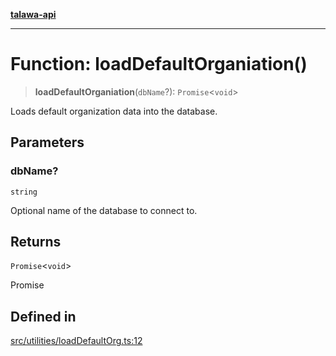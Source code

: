 [**talawa-api**](../../../README.md)

***

# Function: loadDefaultOrganiation()

> **loadDefaultOrganiation**(`dbName`?): `Promise`\<`void`\>

Loads default organization data into the database.

## Parameters

### dbName?

`string`

Optional name of the database to connect to.

## Returns

`Promise`\<`void`\>

Promise<void>

## Defined in

[src/utilities/loadDefaultOrg.ts:12](https://github.com/Suyash878/talawa-api/blob/f376d03c37e9acd046e7cc983947432c95f74442/src/utilities/loadDefaultOrg.ts#L12)
